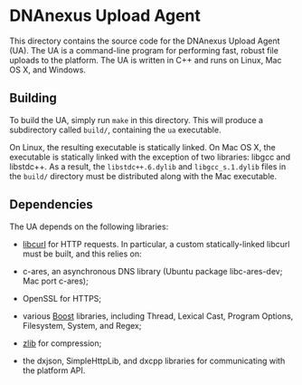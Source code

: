 # DNAnexus Upload Agent

This directory contains the source code for the DNAnexus Upload Agent (UA).
The UA is a command-line program for performing fast, robust file uploads
to the platform. The UA is written in C++ and runs on Linux, Mac OS X, and
Windows.

## Building

To build the UA, simply run `make` in this directory. This will produce a
subdirectory called `build/`, containing the `ua` executable.

On Linux, the resulting executable is statically linked. On Mac OS X, the
executable is statically linked with the exception of two libraries: libgcc
and libstdc++. As a result, the `libstdc++.6.dylib` and `libgcc_s.1.dylib`
files in the `build/` directory must be distributed along with the Mac
executable.

## Dependencies

The UA depends on the following libraries:

* [libcurl](http://curl.haxx.se/libcurl/) for HTTP requests. In particular,
  a custom statically-linked libcurl must be built, and this relies on:

* c-ares, an asynchronous DNS library (Ubuntu package libc-ares-dev; Mac
  port c-ares);

* OpenSSL for HTTPS;

* various [Boost](http://www.boost.org/) libraries, including Thread,
  Lexical Cast, Program Options, Filesystem, System, and Regex;

* [zlib](http://zlib.net/) for compression;

* the dxjson, SimpleHttpLib, and dxcpp libraries for communicating with the
  platform API.
